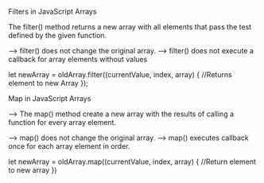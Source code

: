 Filters in JavaScript Arrays

The filter() method returns a new array with all elements that pass the test defined by the given function.

--> filter() does not change the original array.
--> filter() does not execute a callback for array elements without values

let newArray = oldArray.filter((currentValue, index, array) {
//Returns element to new Array
});

Map in JavaScript Arrays

--> The map() method create a new array with the results of calling a function for every array element.

--> map() does not change the original array.
--> map() executes callback once for each array element in order.

let newArray = oldArray.map((currentValue, index, array) {
//Return element to new array
})
